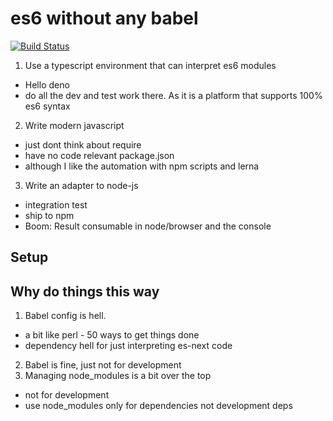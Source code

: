 # es6 without any babel

[![Build Status](https://travis-ci.org/hiherto-elements/es-next-modules.svg?branch=master)](https://travis-ci.org/hiherto-elements/es-next-modules)

1. Use a typescript environment that can interpret es6 modules
  * Hello deno 
  * do all the dev and test work there. As it is a platform that supports 100% es6 syntax
2. Write modern javascript
  * just dont think about require
  * have no code relevant package.json 
  * although I like the automation with npm scripts and lerna 
3. Write an adapter to node-js
  * integration test
  * ship to npm 
  * Boom: Result consumable in node/browser and the console

## Setup

## Why do things this way

1. Babel config is hell. 
  * a bit like perl - 50 ways to get things done 
  * dependency hell for just interpreting es-next code 
2. Babel is fine, just not for development 
3. Managing node_modules is a bit over the top
  * not for development 
  * use node_modules only for dependencies not development deps
